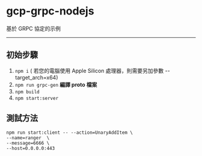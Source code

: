 # gcp-grpc-nodejs
 基於 GRPC 協定的示例

---
## 初始步驟
   1. `npm i`  ( 若您的電腦使用 Apple Silicon 處理器，則需要另加參數 --target_arch=x64)
   2. `npm run grpc-gen`  **編譯 proto 檔案**
   3. `npm build`
   4. `npm start:server`

## 測試方法   
 ```  
npm run start:client -- --action=UnaryAddItem \
--name=ranger  \
--message=6666 \
--host=0.0.0.0:443
```
